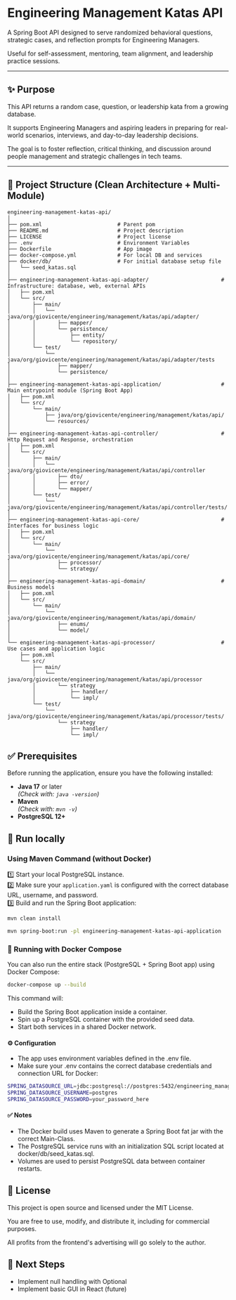 # Engineering Management Katas API

A Spring Boot API designed to serve randomized behavioral questions, strategic cases, and reflection prompts for Engineering Managers.  

Useful for self-assessment, mentoring, team alignment, and leadership practice sessions.

---

## ✨ Purpose

This API returns a random case, question, or leadership kata from a growing database.  

It supports Engineering Managers and aspiring leaders in preparing for real-world scenarios, interviews, and day-to-day leadership decisions.  

The goal is to foster reflection, critical thinking, and discussion around people management and strategic challenges in tech teams.

---

## 📁 Project Structure (Clean Architecture + Multi-Module)

```plaintext
engineering-management-katas-api/
│
├── pom.xml                        # Parent pom
├── README.md                      # Project description
├── LICENSE                        # Project license
├── .env                           # Environment Variables
├── Dockerfile                     # App image
├── docker-compose.yml             # For local DB and services
├── docker/db/                     # For initial database setup file
│   └── seed_katas.sql
│
├── engineering-management-katas-api-adapter/                       # Infrastructure: database, web, external APIs
│   ├── pom.xml
│   └── src/
│       ├── main/
│       │   └── java/org/giovicente/engineering/management/katas/api/adapter/
│       │       ├── mapper/
│       │       └── persistence/
│       │           ├── entity/
│       │           └── repository/
│       └── test/
│           └── java/org/giovicente/engineering/management/katas/api/adapter/tests
│               ├── mapper/
│               └── persistence/
│
├── engineering-management-katas-api-application/                   # Main entrypoint module (Spring Boot App)
│   ├── pom.xml
│   └── src/
│       └── main/
│           ├── java/org/giovicente/engineering/management/katas/api/
│           └── resources/
│
├── engineering-management-katas-api-controller/                    # Http Request and Response, orchestration
│   ├── pom.xml
│   └── src/
│       ├── main/
│       │   └── java/org/giovicente/engineering/management/katas/api/controller 
│       │       ├── dto/
│       │       ├── error/
│       │       └── mapper/
│       └── test/
│           └── java/org/giovicente/engineering/management/katas/api/controller/tests/
│
├── engineering-management-katas-api-core/                          # Interfaces for business logic
│   ├── pom.xml
│   └── src/
│       └── main/
│           └── java/org/giovicente/engineering/management/katas/api/core/
│               ├── processor/
│               └── strategy/
│
├── engineering-management-katas-api-domain/                        # Business models
│   ├── pom.xml
│   └── src/
│       └── main/
│           └── java/org/giovicente/engineering/management/katas/api/domain/
│               ├── enums/
│               └── model/
│
└── engineering-management-katas-api-processor/                     # Use cases and application logic
    ├── pom.xml
    └── src/
        ├── main/
        │   └── java/org/giovicente/engineering/management/katas/api/processor
        │       └── strategy
        │           ├── handler/
        │           └── impl/
        └── test/
            └── java/org/giovicente/engineering/management/katas/api/processor/tests/
                └── strategy
                    ├── handler/
                    └── impl/
```

## ✅ Prerequisites

Before running the application, ensure you have the following installed:

- **Java 17** or later  
  *(Check with: `java -version`)*
- **Maven**  
  *(Check with: `mvn -v`)*
- **PostgreSQL 12+**

## 🧪 Run locally

### Using Maven Command (without Docker)

1️⃣ Start your local PostgreSQL instance.  
2️⃣ Make sure your `application.yaml` is configured with the correct database URL, username, and password.  
3️⃣ Build and run the Spring Boot application:
```bash
mvn clean install
```

```bash
mvn spring-boot:run -pl engineering-management-katas-api-application
```

### 🐳 Running with Docker Compose

You can also run the entire stack (PostgreSQL + Spring Boot app) using Docker Compose:

```bash
docker-compose up --build
```

This command will:
- Build the Spring Boot application inside a container.
- Spin up a PostgreSQL container with the provided seed data.
- Start both services in a shared Docker network.

#### ⚙️ Configuration
- The app uses environment variables defined in the .env file.
- Make sure your .env contains the correct database credentials and connection URL for Docker:

```bash
SPRING_DATASOURCE_URL=jdbc:postgresql://postgres:5432/engineering_management_katas
SPRING_DATASOURCE_USERNAME=postgres
SPRING_DATASOURCE_PASSWORD=your_password_here
```

#### ✅ Notes
- The Docker build uses Maven to generate a Spring Boot fat jar with the correct Main-Class.
- The PostgreSQL service runs with an initialization SQL script located at docker/db/seed_katas.sql.
- Volumes are used to persist PostgreSQL data between container restarts.

## 📄 License

This project is open source and licensed under the MIT License.

You are free to use, modify, and distribute it, including for commercial purposes.

All profits from the frontend's advertising will go solely to the author.

## 🚧 Next Steps

- Implement null handling with Optional
- Implement basic GUI in React (future)

